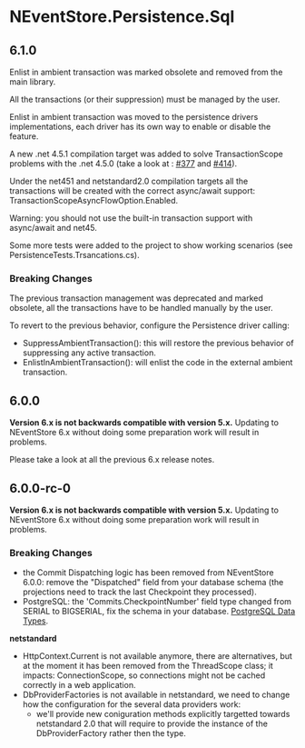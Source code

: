 # NEventStore.Persistence.Sql

## 6.1.0

Enlist in ambient transaction was marked obsolete and removed from the main library.

All the transactions (or their suppression) must be managed by the user.

Enlist in ambient transaction was moved to the persistence drivers implementations, each driver has its own way to enable or disable the feature.

A new .net 4.5.1 compilation target was added to solve TransactionScope problems with the .net 4.5.0 (take a look at : [#377](https://github.com/NEventStore/NEventStore/issues/377) and [#414](https://github.com/NEventStore/NEventStore/issues/414)).

Under the net451 and netstandard2.0 compilation targets all the transactions will be created with the correct async/await support: TransactionScopeAsyncFlowOption.Enabled.

Warning: you should not use the built-in transaction support with async/await and net45.

Some more tests were added to the project to show working scenarios (see PersistenceTests.Trsancations.cs).

### Breaking Changes

The previous transaction management was deprecated and marked obsolete, all the transactions have to be handled manually by the user.

To revert to the previous behavior, configure the Persistence driver calling:

- SuppressAmbientTransaction(): this will restore the previous behavior of suppressing any active transaction.
- EnlistInAmbientTransaction(): will enlist the code in the external ambient transaction.

## 6.0.0

__Version 6.x is not backwards compatible with version 5.x.__ Updating to NEventStore 6.x without doing some preparation work will result in problems.

Please take a look at all the previous 6.x release notes.

## 6.0.0-rc-0

__Version 6.x is not backwards compatible with version 5.x.__ Updating to NEventStore 6.x without doing some preparation work will result in problems.

### Breaking Changes

- the Commit Dispatching logic has been removed from NEventStore 6.0.0: remove the "Dispatched" field from your database schema (the projections need to track the last Checkpoint they processed).
- PostgreSQL: the 'Commits.CheckpointNumber' field type changed from SERIAL to BIGSERIAL, fix the schema in your database. [PostgreSQL Data Types](https://www.postgresql.org/docs/current/static/datatype-numeric.html#DATATYPE-INT).

**netstandard**

- HttpContext.Current is not available anymore, there are alternatives, but at the moment it has been removed from the ThreadScope class;
  it impacts: ConnectionScope, so connections might not be cached correctly in a web application.
- DbProviderFactories is not available in netstandard, we need to change how the configuration for the several data providers work:
  - we'll provide new coniguration methods explicitly targetted towards netstandard 2.0 that will require to provide the instance of the
    DbProviderFactory rather then the type.
